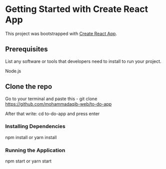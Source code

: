 # Getting Started with Create React App

This project was bootstrapped with [Create React App](https://github.com/facebook/create-react-app).

## Prerequisites

List any software or tools that developers need to install to run your project.

Node.js

## Clone the repo

Go to your terminal and paste this - git clone https://github.com/mohammadaqib-web/to-do-app

After that write: cd to-do-app
and press enter

### Installing Dependencies

npm install or yarn install

### Running the Application

npm start or yarn start
